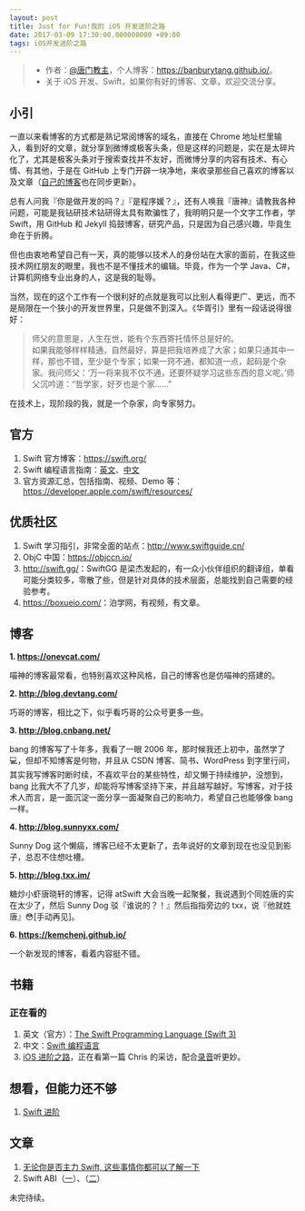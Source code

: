 ```yaml
---
layout: post
title: Just for Fun!我的 iOS 开发进阶之路
date: 2017-03-09 17:30:00.000000000 +09:00
tags: iOS开发进阶之路
---
```


> - 作者：[@唐门教主](http://weibo.com/txydonyin)，个人博客：<https://banburytang.github.io/>。
> - 关于 iOS 开发、Swift，如果你有好的博客、文章，欢迎交流分享。

## 小引
一直以来看博客的方式都是熟记常阅博客的域名，直接在 Chrome 地址栏里输入，看到好的文章，就分享到微博或极客头条，但是这样的问题是，实在是太碎片化了，尤其是极客头条对于搜索查找并不友好，而微博分享的内容有技术、有心情、有其他，于是在 GitHub 上专门开辟一块净地，来收录那些自己喜欢的博客以及文章（[自己的博客](http://banburytang.github.io/)也在同步更新）。

总有人问我『你是做开发的吗？』『是程序媛？』，还有人唤我『唐神』请教我各种问题，可能是我钻研技术钻研得太具有欺骗性了，我明明只是一个文字工作者，学 Swift，用 GitHub 和 Jekyll 捣鼓博客，研究产品，只是因为自己感兴趣，毕竟生命在于折腾。

但也由衷地希望自己有一天，真的能够以技术人的身份站在大家的面前，在我这些技术网红朋友的眼里，我也不是不懂技术的编辑。毕竟，作为一个学 Java、C#，计算机网络专业出身的人，这是我的耻辱。

当然，现在的这个工作有一个很利好的点就是我可以比别人看得更广、更远，而不是局限在一个狭小的开发世界里，只是做不到深入。《华胥引》里有一段话说得很好：

> 师父的意思是，人生在世，能有个东西寄托情怀总是好的。<br>
> 如果我能够样样精通，自然最好，算是把我培养成了大家；如果只通其中一样，那也不错，至少是个专家；如果一窍不通，都知道一点，起码是个杂家。我问师父：‘万一将来我不仅不通，还要怀疑学习这些东西的意义呢。’师父沉吟道：“哲学家，好歹也是个家……”

在技术上，现阶段的我，就是一个杂家，向专家努力。

## 官方

1. Swift 官方博客：<https://swift.org/>
2. Swift 编程语言指南：[英文](https://developer.apple.com/library/prerelease/content/documentation/Swift/Conceptual/Swift_Programming_Language/TheBasics.html)、[中文](http://wiki.jikexueyuan.com/project/swift/)
3. 官方资源汇总，包括指南、视频、Demo 等：<https://developer.apple.com/swift/resources/>

## 优质社区

1. Swift 学习指引，非常全面的站点：<http://www.swiftguide.cn/>
2. ObjC 中国：<https://objccn.io/>
3. <http://swift.gg/>：SwiftGG 是梁杰发起的，有一众小伙伴组织的翻译组，单看可能分类较多，零散了些，但是针对具体的技术层面，总能找到自己需要的经验参考。
4. <https://boxueio.com/>：泊学网，有视频，有文章。


## 博客

**1. <https://onevcat.com/>**
   
喵神的博客最常看，也特别喜欢这种风格，自己的博客也是仿喵神的搭建的。

**2. <http://blog.devtang.com/>**

巧哥的博客，相比之下，似乎看巧哥的公众号更多一些。

**3. <http://blog.cnbang.net/>**

bang 的博客写了十年多，我看了一眼 2006 年，那时候我还上初中，虽然学了💻，但却不知博客是何物，并且从 CSDN 博客、简书、WordPress 到字里行间，其实我写博客时断时续，不喜欢平台的某些特性，却又懒于持续维护，没想到，bang 比我大不了几岁，却能将写博客坚持下来，并且越写越好。写博客，对于技术人而言，是一面沉淀一面分享一面凝聚自己的影响力，希望自己也能够像 bang 一样。

**4. <http://blog.sunnyxx.com/>**

Sunny Dog 这个懒癌，博客已经不太更新了，去年说好的文章到现在也没见到影子，总忍不住想吐槽。

**5. <http://blog.txx.im/>**

糖炒小虾唐晓轩的博客，记得 atSwift 大会当晚一起聚餐，我说遇到个同姓唐的实在太少了，然后 Sunny Dog 驳『谁说的？！』然后指指旁边的 txx，说『他就姓唐』😳[手动再见]。

**6. <https://kemchenj.github.io/>**

一个新发现的博客，看着内容挺不错。 

## 书籍

### 正在看的

1. 英文（官方）：[The Swift Programming Language (Swift 3)](https://developer.apple.com/library/prerelease/content/documentation/Swift/Conceptual/Swift_Programming_Language/TheBasics.html)
2. 中文：[Swift 编程语言](http://wiki.jikexueyuan.com/project/swift/)
3. [iOS 进阶之路](http://www.jianshu.com/p/1e1eb5cac79d)，正在看第一篇 Chris 的采访，配合[录音](http://atp.fm/episodes/205)听更妙。

## 想看，但能力还不够

1. [Swift 进阶](https://objccn.io/products/advanced-swift/)

## 文章

1. [无论你是否主力 Swift, 这些事情你都可以了解一下](https://kemchenj.github.io/2017/03/05/2017-03-05/)
2. Swift ABI（[一](https://boxueio.com/black-board/1)）、（[二](https://boxueio.com/black-board/2)）

未完待续。